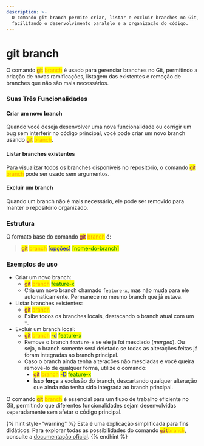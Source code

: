 ```yaml
---
description: >-
  O comando git branch permite criar, listar e excluir branches no Git,
  facilitando o desenvolvimento paralelo e a organização do código.
---
```


# git branch

O comando <mark style="color:purple;">git</mark> <mark style="color:orange;">branch</mark> é usado para gerenciar branches no Git, permitindo a criação de novas ramificações, listagem das existentes e remoção de branches que não são mais necessários.

### **Suas Três Funcionalidades**

#### **Criar um novo branch**

Quando você deseja desenvolver uma nova funcionalidade ou corrigir um bug sem interferir no código principal, você pode criar um novo branch usando <mark style="color:purple;">git</mark> <mark style="color:orange;">branch</mark>.

#### **Listar branches existentes**

Para visualizar todos os branches disponíveis no repositório, o comando <mark style="color:purple;">git</mark> <mark style="color:orange;">branch</mark> pode ser usado sem argumentos.

#### **Excluir um branch**

Quando um branch não é mais necessário, ele pode ser removido para manter o repositório organizado.

### **Estrutura**

O formato base do comando <mark style="color:purple;">git</mark> <mark style="color:orange;">branch</mark> é:

> <mark style="color:purple;">git</mark> <mark style="color:orange;">branch</mark> <mark style="color:blue;">\[opções]</mark> <mark style="color:green;">\[nome-do-branch]</mark>

### **Exemplos de uso**

* Criar um novo branch:
  * <mark style="color:purple;">git</mark> <mark style="color:orange;">branch</mark> <mark style="color:green;">feature-x</mark>
  * Cria um novo branch chamado `feature-x`, mas não muda para ele automaticamente. Permanece no mesmo branch que já estava.
* Listar branches existentes:
  * <mark style="color:purple;">git</mark> <mark style="color:orange;">branch</mark>
  * Exibe todos os branches locais, destacando o branch atual com um `*`.
* Excluir um branch local:
  * <mark style="color:purple;">git</mark> <mark style="color:orange;">branch</mark> <mark style="color:blue;">-d</mark> <mark style="color:green;">feature-x</mark>
  * Remove o branch `feature-x` se ele já foi mesclado (_merged_). Ou seja, o branch somente será deletado se todas as alterações feitas já foram integradas ao branch principal.
  * Caso o branch ainda tenha alterações não mescladas e você queira removê-lo de qualquer forma, utilize o comando:
    * <mark style="color:purple;">git</mark> <mark style="color:orange;">branch</mark> <mark style="color:blue;">-D</mark> <mark style="color:green;">feature-x</mark>
    * Isso **força** a exclusão do branch, descartando qualquer alteração que ainda não tenha sido integrada ao branch principal.

O comando <mark style="color:purple;">git</mark> <mark style="color:orange;">branch</mark> é essencial para um fluxo de trabalho eficiente no Git, permitindo que diferentes funcionalidades sejam desenvolvidas separadamente sem afetar o código principal.



{% hint style="warning" %}
Esta é uma explicação simplificada para fins didáticos. Para explorar todas as possibilidades do comando <mark style="color:purple;">`git`</mark><mark style="color:orange;">`branch`</mark>, consulte a [documentação oficial](https://git-scm.com/docs/git-branch/pt_BR).
{% endhint %}
